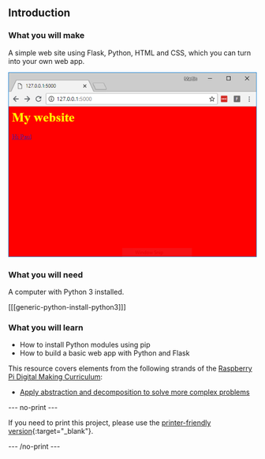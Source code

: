 ## Introduction

### What you will make

A simple web site using Flask, Python, HTML and CSS, which you can turn into your own web app.

![flash website](images/showcase.png)

### What you will need

A computer with Python 3 installed.

[[[generic-python-install-python3]]]

### What you will learn

- How to install Python modules using pip
- How to build a basic web app with Python and Flask

This resource covers elements from the following strands of the [Raspberry Pi Digital Making Curriculum](https://www.raspberrypi.org/curriculum/):
- [Apply abstraction and decomposition to solve more complex problems](https://curriculum.raspberrypi.org/programming/developer/)

--- no-print ---

If you need to print this project, please use the [printer-friendly version](https://projects.raspberrypi.org/en/projects/python-web-server-with-flask/print){:target="_blank"}.

--- /no-print ---